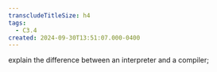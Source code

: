 ```yaml
---
transcludeTitleSize: h4
tags:
  - C3.4
created: 2024-09-30T13:51:07.000-0400
---
```

explain the difference between an interpreter and a compiler;